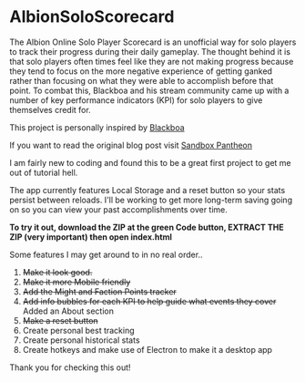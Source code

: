 # AlbionSoloScorecard

The Albion Online Solo Player Scorecard is an unofficial way for solo players to track their progress during their daily gameplay.  The thought behind it is that solo players often times feel like they are not making progress because they tend to focus on the more negative experience of getting ganked rather than focusing on what they were able to accomplish before that point.  To combat this, Blackboa and his stream community came up with a number of key performance indicators (KPI) for solo players to give themselves credit for.

This project is personally inspired by <a id="blackboatwitch" href="https://www.twitch.tv/blackboa" target="_blank">Blackboa</a>

If you want to read the original blog post visit <a id="sandboxpantheon" href="https://sandboxpantheon.com/f/albion-online-solo-player-scorecard-unofficial" target="_blank">Sandbox Pantheon</a>

I am fairly new to coding and found this to be a great first project to get me out of tutorial hell.

The app currently features Local Storage and a reset button so your stats persist between reloads. I'll be working to get more long-term saving going on so you can view your past accomplishments over time.

**To try it out, download the ZIP at the green Code button, EXTRACT THE ZIP (very important) then open index.html**

Some features I may get around to in no real order..
1.  <s>Make it look good.</s>
2.  <s>Make it more Mobile friendly</s>
3.  <s>Add the Might and Faction Points tracker</s>
5.  <s>Add info bubbles for each KPI to help guide what events they cover</s> Added an About section
6.  ~~Make a reset button~~
7.  Create personal best tracking
8.  Create personal historical stats
9.  Create hotkeys and make use of Electron to make it a desktop app

Thank you for checking this out!
